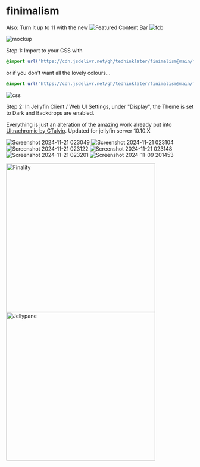 # finimalism
Also: Turn it up to 11 with the new ![Featured Content Bar](https://github.com/tedhinklater/Jellyfin-Featured-Content-Bar) 
![fcb](https://github.com/user-attachments/assets/700be250-0215-4de4-b366-70f96c95dfb1)

![mockup](https://i.imgur.com/fnEPSIc.jpeg)

Step 1: Import to your CSS with

```css
@import url("https://cdn.jsdelivr.net/gh/tedhinklater/finimalism@main/finimalism7.css");

```

or if you don't want all the lovely colours... 

```css
@import url("https://cdn.jsdelivr.net/gh/tedhinklater/finimalism@main/finimalism-just-black.css");

```

![css](https://i.imgur.com/LHPUxqk.png)

Step 2: In Jellyfin Client / Web UI Settings, under "Display", the Theme is set to Dark and Backdrops are enabled.

Everything is just an alteration of the amazing work already put into [Ultrachromic by CTalvio](https://github.com/CTalvio/Ultrachromic). Updated for jellyfin server 10.10.X

![Screenshot 2024-11-21 023049](https://github.com/user-attachments/assets/e18cca37-fb5e-437f-8488-0af44e644cd4)
![Screenshot 2024-11-21 023104](https://github.com/user-attachments/assets/9781e990-634e-47be-899d-00a516c13374)
![Screenshot 2024-11-21 023122](https://github.com/user-attachments/assets/5523d757-2b76-4d9e-b4c0-bbcf4dfc5982)
![Screenshot 2024-11-21 023148](https://github.com/user-attachments/assets/d87fc7c4-9082-4c55-bbba-2b79e4eee51f)
![Screenshot 2024-11-21 023201](https://github.com/user-attachments/assets/25645843-f237-474a-8117-ec15c85dc335)
![Screenshot 2024-11-09 201453](https://github.com/user-attachments/assets/4315df5d-dc4e-4571-8d47-a5257095e5c6)

<a href="https://github.com/tedhinklater/finality"><img src="https://i.imgur.com/54wZsvH.png" alt="Finality" width="400"/></a> <a href="https://github.com/tedhinklater/Jellypane"><img src="https://i.imgur.com/RHFcIA9.png" alt="Jellypane" width="400"/></a>
